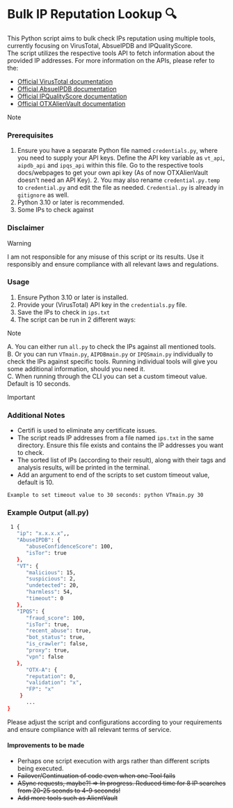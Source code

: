 # Bulk IP Reputation Lookup 🔍
This Python script aims to bulk check IPs reputation using multiple tools, currently focusing on VirusTotal, AbsueIPDB 
and IPQualityScore.  
The script utilizes the respective tools API to fetch information about the provided IP addresses. 
For more information on the APIs, please refer to the:   
- [Official VirusTotal documentation](https://docs.virustotal.com/reference/overview)  
- [Official AbsueIPDB documentation](https://docs.abuseipdb.com/#introduction)  
- [Official IPQualityScore documentation](https://www.ipqualityscore.com/documentation/proxy-detection-api/overview)  
- [Official OTXAlienVault documentation](https://otx.alienvault.com/api)

> [!NOTE] 
> ### Prerequisites    
  1. Ensure you have a separate Python file named `credentials.py`, where you need to supply your API keys.
Define the API key variable as `vt_api`, `aipdb_api` and `ipqs_api` within this file. Go to the respective tools 
docs/webpages to get your own api key (As of now OTXAlienVault doesn't need an API Key).
     2. You may also rename `credential.py.temp` to `credential.py` and edit the file as needed. `Credential.py` is already in `gitignore` as well.
2. Python 3.10 or later is recommended.
3. Some IPs to check against

### Disclaimer 
> [!WARNING]  
I am not responsible for any misuse of this script or its results. Use it responsibly and ensure compliance with all 
relevant laws and regulations. 

### Usage 
1. Ensure Python 3.10 or later is installed.
2. Provide your (VirusTotal) API key in the `credentials.py` file.
3. Save the IPs to check in `ips.txt`
4. The script can be run in 2 different ways:  
> [!NOTE]  
   A. You can either run `all.py` to check the IPs against all mentioned tools.   
   B. Or you can run `VTmain.py`, `AIPDBmain.py` or `IPQSmain.py` individually to check the IPs against specific tools.
    Running individual tools will give you some additional information, should you need it.   
   C. When running through the CLI you can set a custom timeout value. Default is 10 seconds.

> [!IMPORTANT]
> ### Additional Notes
- Certifi is used to eliminate any certificate issues.
- The script reads IP addresses from a file named `ips.txt` in the same directory. Ensure this file exists and contains the IP addresses you want to check.
- The sorted list of IPs (according to their result), along with their tags and analysis results, will be printed in the terminal.
- Add an argument to end of the scripts to set custom timeout value, default is 10.
```
Example to set timeout value to 30 seconds: python VTmain.py 30
```
  
### Example Output (all.py)

```bash
 1 {
   "ip": "x.x.x.x",,
   "AbuseIPDB": {
      "abuseConfidenceScore": 100,
      "isTor": true
   },
   "VT": {
      "malicious": 15,
      "suspicious": 2,
      "undetected": 20,
      "harmless": 54,
      "timeout": 0
   },
   "IPQS": {
      "fraud_score": 100,
      "isTor": true,
      "recent_abuse": true,
      "bot_status": true,
      "is_crawler": false,
      "proxy": true,
      "vpn": false
   },
      "OTX-A": {
      "reputation": 0,
      "validation": "x",
      "FP": "x"
    }
      ...
}
```
Please adjust the script and configurations according to your requirements and ensure compliance with all relevant terms of service.

#### Improvements to be made
- Perhaps one script execution with args rather than different scripts being executed.
- ~~Failover/Continuation of code even when one Tool fails~~
- ~~ASync requests, maybe?! => In progress. Reduced time for 8 IP searches from 20-25 seonds to 4-9 seconds!~~
- ~~Add more tools such as AlientVault~~